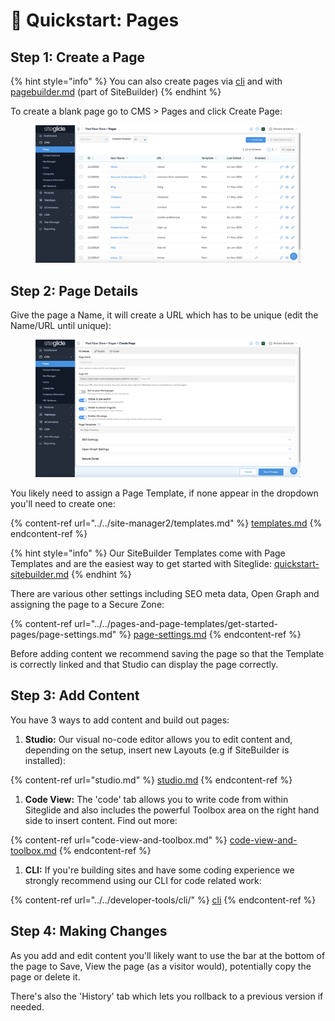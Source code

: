# 🚀 Quickstart: Pages

## Step 1: Create a Page

{% hint style="info" %}
You can also create pages via [cli](../../developer-tools/cli/ "mention") and with [pagebuilder.md](../../sitebuilder/setup-sitebuilder/pagebuilder.md "mention") (part of SiteBuilder)
{% endhint %}

To create a blank page go to CMS > Pages and click Create Page:

<figure><img src="../../.gitbook/assets/Siteglide-CMS-Pages-List.png" alt=""><figcaption></figcaption></figure>

## Step 2: Page Details

Give the page a Name, it will create a URL which has to be unique (edit the Name/URL until unique):

<figure><img src="../../.gitbook/assets/Siteglide-CMS-Pages-New-Details-Blank.png" alt=""><figcaption></figcaption></figure>

You likely need to assign a Page Template, if none appear in the dropdown you'll need to create one:

{% content-ref url="../../site-manager2/templates.md" %}
[templates.md](../../site-manager2/templates.md)
{% endcontent-ref %}

{% hint style="info" %}
Our SiteBuilder Templates come with Page Templates and are the easiest way to get started with Siteglide: [quickstart-sitebuilder.md](../../sitebuilder/setup-sitebuilder/quickstart-sitebuilder.md "mention")
{% endhint %}

There are various other settings including SEO meta data, Open Graph and assigning the page to a Secure Zone:

{% content-ref url="../../pages-and-page-templates/get-started-pages/page-settings.md" %}
[page-settings.md](../../pages-and-page-templates/get-started-pages/page-settings.md)
{% endcontent-ref %}

Before adding content we recommend saving the page so that the Template is correctly linked and that Studio can display the page correctly.

## Step 3: Add Content

You have 3 ways to add content and build out pages:

1. **Studio:** Our visual no-code editor allows you to edit content and, depending on the setup, insert new Layouts (e.g if SiteBuilder is installed):

{% content-ref url="studio.md" %}
[studio.md](studio.md)
{% endcontent-ref %}

1. **Code View:** The 'code' tab allows you to write code from within Siteglide and also includes the powerful Toolbox area on the right hand side to insert content. Find out more:

{% content-ref url="code-view-and-toolbox.md" %}
[code-view-and-toolbox.md](code-view-and-toolbox.md)
{% endcontent-ref %}

1. **CLI:** If you're building sites and have some coding experience we strongly recommend using our CLI for code related work:

{% content-ref url="../../developer-tools/cli/" %}
[cli](../../developer-tools/cli/)
{% endcontent-ref %}

## Step 4: Making Changes

As you add and edit content you'll likely want to use the bar at the bottom of the page to Save, View the page (as a visitor would), potentially copy the page or delete it.

There's also the 'History' tab which lets you rollback to a previous version if needed.
